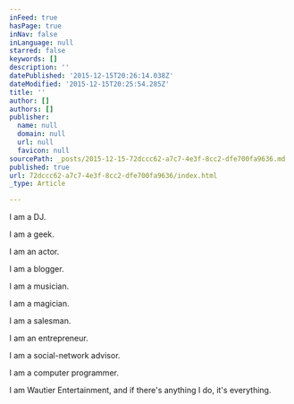 ```yaml
---
inFeed: true
hasPage: true
inNav: false
inLanguage: null
starred: false
keywords: []
description: ''
datePublished: '2015-12-15T20:26:14.038Z'
dateModified: '2015-12-15T20:25:54.285Z'
title: ''
author: []
authors: []
publisher:
  name: null
  domain: null
  url: null
  favicon: null
sourcePath: _posts/2015-12-15-72dccc62-a7c7-4e3f-8cc2-dfe700fa9636.md
published: true
url: 72dccc62-a7c7-4e3f-8cc2-dfe700fa9636/index.html
_type: Article

---
```

I am a DJ.

I am a geek.

I am an actor.

I am a blogger.

I am a musician.

I am a magician.

I am a salesman.

I am an entrepreneur.

I am a social-network advisor.

I am a computer programmer.

I am Wautier Entertainment, and if there's anything I do, it's everything.